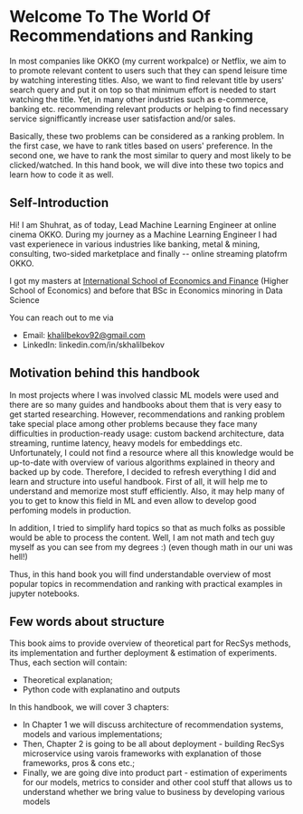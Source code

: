 # Welcome To The World Of Recommendations and Ranking

In most companies like OKKO (my current workpalce) or Netflix, we aim to to promote relevant content
to users such that they can spend leisure time by watching interesting titles. Also, we want to find
relevant title by users' search query and put it on top so that minimum effort is needed
to start watching the title. Yet, in many other industries such as e-commerce, banking etc.
recommending relevant products or helping to find necessary service signifficantly increase
user satisfaction and/or sales.

Basically, these two problems can be considered as a ranking problem. In the first case,
we have to rank titles based on users' preference. In the second one, we have to rank the
most similar to query and most likely to be clicked/watched. In this hand book, we will dive into
these two topics and learn how to code it as well.

## Self-Introduction

Hi! I am Shuhrat, as of today, Lead Machine Learning Engineer at online cinema OKKO.
During my journey as a Machine Learning Engineer I had vast experienece in various 
industries like banking, metal & mining, consulting, two-sided marketplace and
finally -- online streaming platofrm OKKO.

I got my masters at [International School of Economics and Finance](https://www.hse.ru/en/ma/financial/)
(Higher School of Economics) and before that BSc in Economics minoring in Data Science

You can reach out to me via
- Email: khalilbekov92@gmail.com
- LinkedIn: linkedin.com/in/skhalilbekov

## Motivation behind this handbook
In most projects where I was involved classic ML models were used and there are so
many guides and handbooks about them that is very easy to get started researching.
However, recommendations and ranking problem take special place among other
problems because they face many difficulties in production-ready usage: custom
backend architecture, data streaming, runtime latency, heavy models for embeddings etc.
Unfortunately, I could not find a resource where all this knowledge would be up-to-date
with overview of various algorithms explained in theory and backed up by code.
Therefore, I decided to refresh everything I did and learn and structure into
useful handbook. First of all, it will help me to understand and memorize most stuff
efficiently. Also, it may help many of you to get to know this field
in ML and even allow to develop good perfoming models in production.

In addition, I tried to simplify hard topics so that as much folks as possible would be able
to process the content. Well, I am not math and tech guy myself as you can see
from my degrees :) (even though math in our uni was hell!)

Thus, in this hand book you will find understandable overview of most popular topics
in recommendation and ranking with practical examples in jupyter notebooks.


## Few words about structure
This book aims to provide overview of theoretical part for RecSys methods, its implementation
and further deployment & estimation of experiments. Thus, each section will contain:
- Theoretical explanation;
- Python code with explanatino and outputs

In this handbook, we will cover 3 chapters:
- In Chapter 1 we will discuss architecture of recommendation systems, models and various implementations;
- Then, Chapter 2 is going to be all about deployment - building RecSys microservice using varois frameworks
with explanation of those frameworks, pros & cons etc.;
- Finally, we are going dive into product part - estimation of experiments for our models, metrics to consider
and other cool stuff that allows us to understand whether we bring value to business by developing various models

